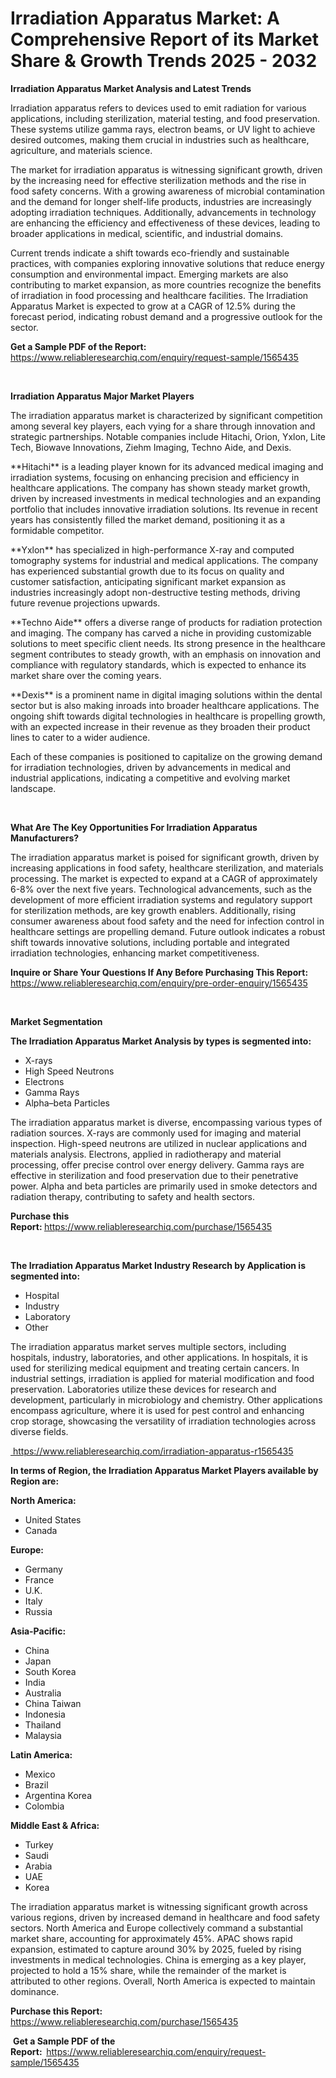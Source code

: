 <p><h1>Irradiation Apparatus Market: A Comprehensive Report of its Market Share & Growth Trends 2025 - 2032</h1></p><p><strong>Irradiation Apparatus Market Analysis and Latest Trends</strong></p>
<p><p>Irradiation apparatus refers to devices used to emit radiation for various applications, including sterilization, material testing, and food preservation. These systems utilize gamma rays, electron beams, or UV light to achieve desired outcomes, making them crucial in industries such as healthcare, agriculture, and materials science. </p><p>The market for irradiation apparatus is witnessing significant growth, driven by the increasing need for effective sterilization methods and the rise in food safety concerns. With a growing awareness of microbial contamination and the demand for longer shelf-life products, industries are increasingly adopting irradiation techniques. Additionally, advancements in technology are enhancing the efficiency and effectiveness of these devices, leading to broader applications in medical, scientific, and industrial domains.</p><p>Current trends indicate a shift towards eco-friendly and sustainable practices, with companies exploring innovative solutions that reduce energy consumption and environmental impact. Emerging markets are also contributing to market expansion, as more countries recognize the benefits of irradiation in food processing and healthcare facilities. The Irradiation Apparatus Market is expected to grow at a CAGR of 12.5% during the forecast period, indicating robust demand and a progressive outlook for the sector.</p></p>
<p><strong>Get a Sample PDF of the Report:&nbsp;</strong> <a href="https://www.reliableresearchiq.com/enquiry/request-sample/1565435?utm_campaign=3066&utm_medium=2&utm_source=Github&utm_content=ia&utm_term=13042025&utm_id=irradiation-apparatus">https://www.reliableresearchiq.com/enquiry/request-sample/1565435</a></p>
<p>&nbsp;</p>
<p><strong>Irradiation Apparatus Major Market Players</strong></p>
<p><p>The irradiation apparatus market is characterized by significant competition among several key players, each vying for a share through innovation and strategic partnerships. Notable companies include Hitachi, Orion, Yxlon, Lite Tech, Biowave Innovations, Ziehm Imaging, Techno Aide, and Dexis.</p><p>**Hitachi** is a leading player known for its advanced medical imaging and irradiation systems, focusing on enhancing precision and efficiency in healthcare applications. The company has shown steady market growth, driven by increased investments in medical technologies and an expanding portfolio that includes innovative irradiation solutions. Its revenue in recent years has consistently filled the market demand, positioning it as a formidable competitor.</p><p>**Yxlon** has specialized in high-performance X-ray and computed tomography systems for industrial and medical applications. The company has experienced substantial growth due to its focus on quality and customer satisfaction, anticipating significant market expansion as industries increasingly adopt non-destructive testing methods, driving future revenue projections upwards.</p><p>**Techno Aide** offers a diverse range of products for radiation protection and imaging. The company has carved a niche in providing customizable solutions to meet specific client needs. Its strong presence in the healthcare segment contributes to steady growth, with an emphasis on innovation and compliance with regulatory standards, which is expected to enhance its market share over the coming years.</p><p>**Dexis** is a prominent name in digital imaging solutions within the dental sector but is also making inroads into broader healthcare applications. The ongoing shift towards digital technologies in healthcare is propelling growth, with an expected increase in their revenue as they broaden their product lines to cater to a wider audience.</p><p>Each of these companies is positioned to capitalize on the growing demand for irradiation technologies, driven by advancements in medical and industrial applications, indicating a competitive and evolving market landscape.</p></p>
<p>&nbsp;</p>
<p><strong>What Are The Key Opportunities For Irradiation Apparatus Manufacturers?</strong></p>
<p><p>The irradiation apparatus market is poised for significant growth, driven by increasing applications in food safety, healthcare sterilization, and materials processing. The market is expected to expand at a CAGR of approximately 6-8% over the next five years. Technological advancements, such as the development of more efficient irradiation systems and regulatory support for sterilization methods, are key growth enablers. Additionally, rising consumer awareness about food safety and the need for infection control in healthcare settings are propelling demand. Future outlook indicates a robust shift towards innovative solutions, including portable and integrated irradiation technologies, enhancing market competitiveness.</p></p>
<p><strong>Inquire or Share Your Questions If Any Before Purchasing This Report:</strong> <a href="https://www.reliableresearchiq.com/enquiry/pre-order-enquiry/1565435?utm_campaign=3066&utm_medium=2&utm_source=Github&utm_content=ia&utm_term=13042025&utm_id=irradiation-apparatus">https://www.reliableresearchiq.com/enquiry/pre-order-enquiry/1565435</a></p>
<p>&nbsp;</p>
<p><strong>Market Segmentation</strong></p>
<p><strong>The Irradiation Apparatus Market Analysis by types is segmented into:</strong></p>
<p><ul><li>X-rays</li><li>High Speed Neutrons</li><li>Electrons</li><li>Gamma Rays</li><li>Alpha–beta Particles</li></ul></p>
<p><p>The irradiation apparatus market is diverse, encompassing various types of radiation sources. X-rays are commonly used for imaging and material inspection. High-speed neutrons are utilized in nuclear applications and materials analysis. Electrons, applied in radiotherapy and material processing, offer precise control over energy delivery. Gamma rays are effective in sterilization and food preservation due to their penetrative power. Alpha and beta particles are primarily used in smoke detectors and radiation therapy, contributing to safety and health sectors.</p></p>
<p><strong>Purchase this Report:&nbsp;</strong><a href="https://www.reliableresearchiq.com/purchase/1565435?utm_campaign=3066&utm_medium=2&utm_source=Github&utm_content=ia&utm_term=13042025&utm_id=irradiation-apparatus">https://www.reliableresearchiq.com/purchase/1565435</a></p>
<p>&nbsp;</p>
<p><strong>The Irradiation Apparatus Market Industry Research by Application is segmented into:</strong></p>
<p><ul><li>Hospital</li><li>Industry</li><li>Laboratory</li><li>Other</li></ul></p>
<p><p>The irradiation apparatus market serves multiple sectors, including hospitals, industry, laboratories, and other applications. In hospitals, it is used for sterilizing medical equipment and treating certain cancers. In industrial settings, irradiation is applied for material modification and food preservation. Laboratories utilize these devices for research and development, particularly in microbiology and chemistry. Other applications encompass agriculture, where it is used for pest control and enhancing crop storage, showcasing the versatility of irradiation technologies across diverse fields.</p></p>
<p><a href="https://www.reliableresearchiq.com/irradiation-apparatus-r1565435?utm_campaign=3066&utm_medium=2&utm_source=Github&utm_content=ia&utm_term=13042025&utm_id=irradiation-apparatus">&nbsp;https://www.reliableresearchiq.com/irradiation-apparatus-r1565435</a></p>
<p><strong>In terms of Region, the Irradiation Apparatus Market Players available by Region are:</strong></p>
<p>
    <p> <strong> North America: </strong>
        <ul>
            <li>United States</li>
            <li>Canada</li>
        </ul>
        </p> 
    <p> <strong> Europe: </strong>
        <ul>
            <li>Germany</li>
            <li>France</li>
            <li>U.K.</li>
            <li>Italy</li>
            <li>Russia</li>
        </ul>
        </p> 
    <p> <strong> Asia-Pacific: </strong>
        <ul>
            <li>China</li>
            <li>Japan</li>
            <li>South Korea</li>
            <li>India</li>
            <li>Australia</li>
            <li>China Taiwan</li>
            <li>Indonesia</li>
            <li>Thailand</li>
            <li>Malaysia</li>
        </ul>
        </p> 
    <p> <strong> Latin America: </strong>
        <ul>
            <li>Mexico</li>
            <li>Brazil</li>
            <li>Argentina Korea</li>
            <li>Colombia</li>
        </ul>
        </p> 
    <p> <strong> Middle East & Africa: </strong>
        <ul>
            <li>Turkey</li>
            <li>Saudi</li>
            <li>Arabia</li>
            <li>UAE</li>
            <li>Korea</li>
        </ul>
    </p>
    </p>
<p><p>The irradiation apparatus market is witnessing significant growth across various regions, driven by increased demand in healthcare and food safety sectors. North America and Europe collectively command a substantial market share, accounting for approximately 45%. APAC shows rapid expansion, estimated to capture around 30% by 2025, fueled by rising investments in medical technologies. China is emerging as a key player, projected to hold a 15% share, while the remainder of the market is attributed to other regions. Overall, North America is expected to maintain dominance.</p></p>
<p><strong>Purchase this Report: </strong><a href="https://www.reliableresearchiq.com/purchase/1565435?utm_campaign=3066&utm_medium=2&utm_source=Github&utm_content=ia&utm_term=13042025&utm_id=irradiation-apparatus">https://www.reliableresearchiq.com/purchase/1565435</a></p>
<p>&nbsp;<strong>Get a Sample PDF of the Report:&nbsp;&nbsp;</strong><a href="https://www.reliableresearchiq.com/enquiry/request-sample/1565435?utm_campaign=3066&utm_medium=2&utm_source=Github&utm_content=ia&utm_term=13042025&utm_id=irradiation-apparatus">https://www.reliableresearchiq.com/enquiry/request-sample/1565435</a></p>
<p><strong></strong></p>
<p><p></p><p></p><p></p></p>